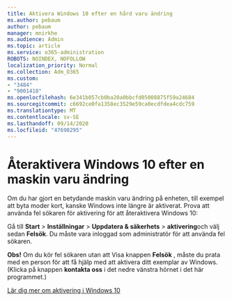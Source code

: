 ```yaml
---
title: Aktivera Windows 10 efter en hård varu ändring
ms.author: pebaum
author: pebaum
manager: mnirkhe
ms.audience: Admin
ms.topic: article
ms.service: o365-administration
ROBOTS: NOINDEX, NOFOLLOW
localization_priority: Normal
ms.collection: Adm_O365
ms.custom:
- "3484"
- "9001418"
ms.openlocfilehash: 6e341b057cb0ba20a0bbcfd05008875f59a24684
ms.sourcegitcommit: c6692ce0fa1358ec3529e59ca0ecdfdea4cdc759
ms.translationtype: MT
ms.contentlocale: sv-SE
ms.lasthandoff: 09/14/2020
ms.locfileid: "47698295"
---
```

# <a name="reactivating-windows-10-after-a-hardware-change"></a>Återaktivera Windows 10 efter en maskin varu ändring

Om du har gjort en betydande maskin varu ändring på enheten, till exempel att byta moder kort, kanske Windows inte längre är aktiverat. Prova att använda fel sökaren för aktivering för att återaktivera Windows 10:

Gå till **Start**  >  **Inställningar**  >  **Uppdatera & säkerhets**  >  **aktivering**och välj sedan **Felsök**. Du måste vara inloggad som administratör för att använda fel sökaren.

**Obs!** Om du kör fel sökaren utan att Visa knappen **Felsök** , måste du prata med en person för att få hjälp med att aktivera ditt exemplar av Windows. (Klicka på knappen **kontakta oss** i det nedre vänstra hörnet i det här programmet.)

[Lär dig mer om aktivering i Windows 10](https://support.microsoft.com/help/12440/windows-10-activate)
